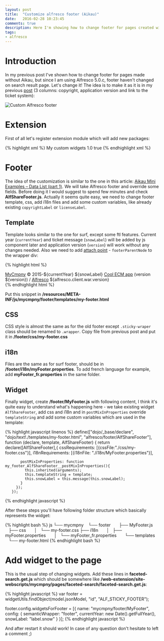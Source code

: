 ```yaml
---
layout: post
title:  "Customize alfresco footer (Aikau)"
date:   2016-02-28 10:23:45
comments: true
description: Here I'm showing how to change footer for pages created with Aikau framework, like Search result page.
tags: 
- alfresco
---
```


# Introduction

In my previous post I've shown how to change footer for pages made without Aikau, but since I am using Alfresco 5.0.c, footer haven't changed on search result page.
Let's change it! The idea is to make it as it is in my previous [post]({{site.url}}/2016/02/customize-alfresco-footer/) (3 columns: copyright, application version and link to the ticket system):

![Custom Alfresco footer]({{site.url}}/images/alfCustomFooter.png)

# Extension

First of all let's register extension module which will add new packages:

{% highlight xml %}
<extension>
  <modules>
    <module>
      <id>My custom widgets</id>
      <version>1.0</version>
      <auto-deploy>true</auto-deploy>
      <configurations>
        <config evaluator="string-compare" condition="WebFramework" replace="false">
          <web-framework>
            <dojo-pages>
              <packages>
                <package name="mycmpny" location="js/mycmpny"/>
              </packages>
            </dojo-pages>
          </web-framework>
        </config>
      </configurations>
    </module>
  </modules>
</extension>
{% endhighlight xml %}

# Footer

The idea of the customization is similar to the one in this article: [Aikau Mini Examples – Data List (part 1)](https://www.alfresco.com/blogs/developer/2014/09/30/aikau-mini-examples-data-list-part-1/). We will take Alfresco footer and override some fields. Before doing it I would suggest to spend few minutes and check **AlfShareFooter.js**. Actually it seems quite easy, we need to change footer template, css, add i18n files and add some custom variables, like already existing `copyrightLabel` or `licenseLabel`.

## Template

Template looks similar to the one for surf, except some ftl features. Current year (`currentYear`) and ticket message (`snowLabel`) will be added by js component later and application version (`version`) will work without any changes needed. Also we need to add [attach point](https://dojotoolkit.org/documentation/tutorials/1.6/templated/) - `footerParentNode` to the wrapper div:

{% highlight html %}
<div class="alfresco-footer-AlfShareFooter" data-dojo-attach-point="footerParentNode">
  <span class="copyrightMycmpny">
    <span><a href="http://home.mycmpny" target="_blank">MyCmpny</a> &copy; 2015-${currentYear}</span>
  </span>

  <span class="snow">
    <span>${snowLabel}</span>
  </span>

  <span class="version">
    <span>
      <a href="#" onclick="Alfresco.module.getAboutShareInstance().show(); return false;">
      Cool ECM app</a> (version ${version}) / 
    <a href="https://www.alfresco.com/">Alfresco</a> ${alfresco.client.war.version}
  </span>
</div>
{% endhighlight html %}

Put this snippet in **/resources/META-INF/js/mycmpny/footer/templates/my-footer.html**

## CSS

CSS style is almost the same as for the old footer except `.sticky-wraper` class should be renamed to `.wrapper`. Copy file from previous post and put it in **/footer/css/my-footer.css**

## i18n

Files are the same as for surf footer, should be in **/footer/i18n/myFooter.properties**. To add french language for example, add **myFooter_fr.properties** in the same folder.

## Widget

Finally widget, create **/footer/MyFooter.js** with following content, I think it's quite easy to understand what's happening here - we take existing widget `AlfShareFooter`, add css and i18n and in `postMixInProperties` override `templateString` and add some custom variables which are used in the template:

{% highlight javascript linenos %}
define(["dojo/_base/declare",
        "dojo/text!./templates/my-footer.html",
        "alfresco/footer/AlfShareFooter"],
       function (declare, template, AlfShareFooter) {
         return declare([AlfShareFooter],{
           cssRequirements: [{cssFile:"./css/my-footer.css"}],
           i18nRequirements: [{i18nFile: "./i18n/MyFooter.properties"}],

           postMixInProperties: function my_footer_AlfShareFooter__postMixInProperties(){
             this.inherited(arguments);
             this.templateString = template;
             this.snowLabel = this.message(this.snowLabel);
           }
         });
       });
{% endhighlight javascript %}

After these steps you'll have following folder structure which basically represents the widget:

{% highlight bash %}
js
└── mycmpny
    └── footer
        ├── MyFooter.js
        ├── css
        │   └── my-footer.css
        ├── i18n
        │   ├── myFooter.properties
        │   └── myFooter_fr.properties
        └── templates
            └── my-footer.html
{% endhighlight bash %}

# Add widget to the page

This is the usual step of changing widgets. Add these lines in **faceted-search.get.js** which should be somewhere like **/web-extension/site-webscripts/mycmpny/pages/faceted-search/faceted-search.get.js**:

{% highlight javascript %}
var footer = widgetUtils.findObject(model.jsonModel, "id", "ALF_STICKY_FOOTER");

footer.config.widgetsForFooter = [{
  name: "mycmpny/footer/MyFooter", config: {
    semanticWrapper: "footer",
    currentYear: new Date().getFullYear(),
    snowLabel: "label.snow"
  }
}];
{% endhighlight javascript %}

And after restart it should work! In case of any question don't hesitate to left a comment ;)
